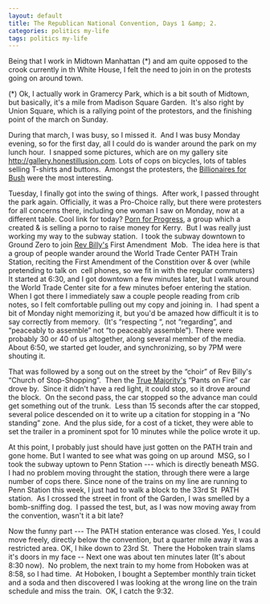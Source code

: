 ```yaml
---
layout: default
title: The Republican National Convention, Days 1 &amp; 2.
categories: politics my-life
tags: politics my-life
---
```

Being that I work in Midtown Manhattan (*) and am quite opposed to the crook currently in th White House, I felt the need to join in on the protests going on around town.

(*) Ok, I actually work in Gramercy Park, which is a bit south of Midtown, but basically, it's a mile from Madison Square Garden.  It's also right by Union Square, which is a rallying point of the protestors, and the finishing point of the march on Sunday.

During that march, I was busy, so I missed it.  And I was busy Monday evening, so for the first day, all I could do is wander around the park on my lunch hour.  I snapped some pictures, which are on my gallery site <A href="http://gallery.honestillusion.com">http://gallery.honestillusion.com</A>. Lots of cops on bicycles, lots of tables selling T-shirts and buttons.  Amongst the protesters, the [Billionaires for Bush](http://www.BillionairesforBush.com) were the most interesting.

Tuesday, I finally got into the swing of things.  After work, I passed throught the park again. Officially, it was a Pro-Choice rally, but there were protesters for all concerns there, including one woman I saw on Monday, now at a different table. Cool link for today? [Porn for Progress](http://www.PornforProgress.com), a group which a created & is selling a porno to raise money for Kerry.  But I was really just working my way to the subway station.  I took the subway downtown to Ground Zero to join [Rev Billy's](http://www.revbilly.com) First Amendment  Mob.  The idea here is that a group of people wander around the World Trade Center PATH Train Station, reciting the First Amendment of the Constition over & over (while pretending to talk on  cell phones, so we fit in with the regular commuters)   It started at 6:30, and I got downtown a few minutes later, but I walk around the World Trade Center site for a few minutes befoer entering the station.  When I got there I immediately saw a couple people reading from crib notes, so I felt comfortable pulling out my copy and joining in.  I had spent a bit of Monday night memorizing it, but you'd be amazed how difficult it is to say correctly from memory.  (It's &#8220;respecting &#8220;, not &#8220;regarding&#8221;, and &#8220;peaceably to assemble&#8221; not &#8220;to peaceably assemble&#8221;). There were probably 30 or 40 of us altogether, along several member of the media.  About 6:50, we started get louder, and synchronizing, so by 7PM were shouting it.

That was followed by a song out on the street by the &#8220;choir&#8221; of Rev Billy's &#8220;Church of Stop-Shopping&#8221;.  Then the [True Majority's](http://www.TrueMajority.org) &#8220;Pants on Fire&#8221; car drove by.  Since it didn't have a red light, it could stop, so it drove around the block.  On the second pass, the car stopped so the advance man could get something out of the trunk.  Less than 15 seconds after the car stopped, several police descended on it to write up a citation for stopping in a &#8220;No standing&#8221; zone.  And the plus side, for a cost of a ticket, they were able to set the trailer in a prominent spot for 10 minutes while the police wrote it up.

At this point, I probably just should have just gotten on the PATH train and gone home. But I wanted to see what was going on up around  MSG, so I took the subway uptown to Penn Station --- which is directly beneath MSG. I had no problem moving throught the station, through there were a large number of cops there. Since none of the trains on my line are running to Penn Station this week, I just had to walk a block to the 33rd St  PATH station.  As I crossed the street in front of the Garden, I was smelled by a bomb-sniffing dog.  I passed the test, but, as I was now moving away from the convention, wasn't it a bit late?

Now the funny part --- The PATH station enterance was closed. Yes, I could move freely, directly below the convention, but a quarter mile away it was a restricted area. OK, I hike down to 23rd St.  There the Hoboken train slams it's doors in my face -- Next one was about ten minutes later (It's about 8:30 now).  No problem, the next train to my home from Hoboken was at 8:58, so I had time.  At Hoboken, I bought a September monthly train ticket and a soda and then discovered I was looking at the wrong line on the train schedule and miss the train.  OK, I catch the 9:32.

